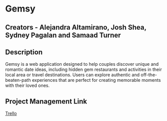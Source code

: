 # Gemsy

## Creators - Alejandra Altamirano, Josh Shea, Sydney Pagalan and Samaad Turner

## Description

Gemsy is a web application designed to help couples discover unique and romantic date ideas, including hidden gem restaurants and activities in their local area or travel destinations. Users can explore authentic and off-the-beaten-path experiences that are perfect for creating memorable moments with their loved ones.

## Project Management Link

[Trello](https://trello.com/b/fP1HpmOs/gemsy)

